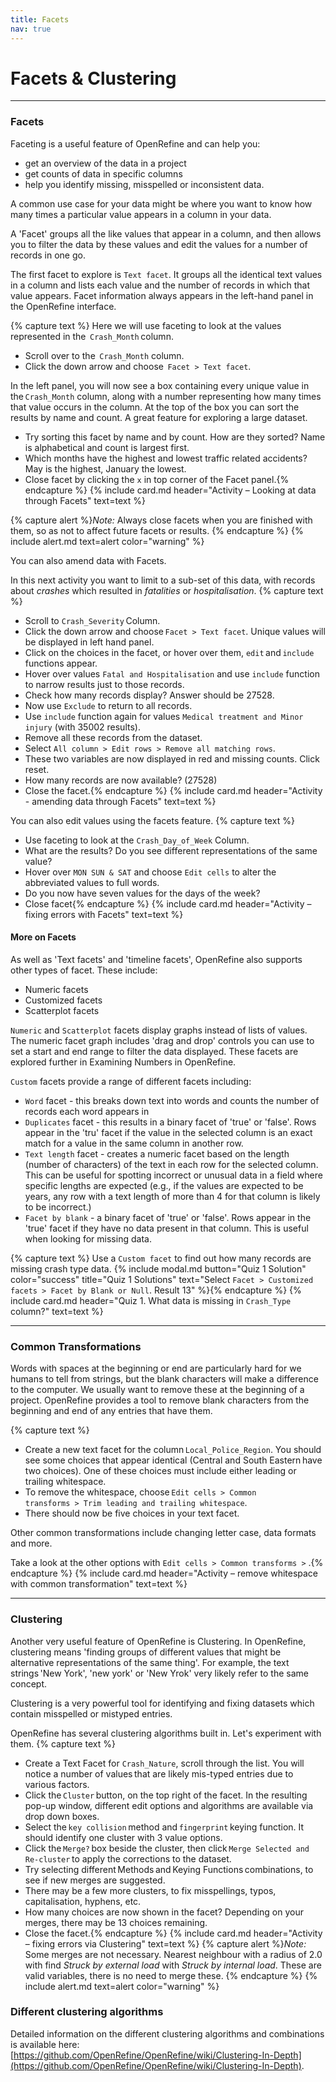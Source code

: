 ```yaml
---
title: Facets
nav: true
---
```

# Facets & Clustering 

--------

### Facets
Faceting is a useful feature of OpenRefine and can help you:
- get an overview of the data in a project
- get counts of data in specific columns
- help you identify missing, misspelled or inconsistent data.

A common use case for your data might be where you want to know how many times a particular value appears in a column in your data.

A 'Facet' groups all the like values that appear in a column, and then allows you to filter the data by these values 
and edit the values for a number of records in one go.

The first facet to explore is `Text facet`. It groups all the identical text values in a column and lists each value 
and the number of records in which that value appears. Facet information always appears in the left-hand panel 
in the OpenRefine interface.


{% capture text %}
Here we will use faceting to look at the values represented in the  `Crash_Month` column.

- Scroll over to the  `Crash_Month` column.
- Click the down arrow and choose  `Facet > Text facet`.

In the left panel, you will now see a box containing every unique value in the `Crash_Month` column,
along with a number representing how many times that value occurs in the column.  At the top of the box you can sort the results by name and count. A great feature for exploring a large dataset.

- Try sorting this facet by name and by count. How are they sorted? Name is alphabetical and count is largest first.
- Which months have the highest and lowest traffic related accidents? May is the highest, January the lowest.
- Close facet by clicking the `x` in top corner of the Facet panel.{% endcapture %} {% include card.md header="Activity – Looking at data through Facets" text=text %}


{% capture alert %}*Note:* Always close facets when you are finished with them, so as not to affect future facets or results.
{% endcapture %}
{% include alert.md text=alert color="warning" %}

You can also amend data with Facets.

In this next activity you want to limit to a sub-set of this data, with records about *crashes* which resulted in *fatalities* or *hospitalisation*.
{% capture text %}
- Scroll to `Crash_Severity` Column.
- Click the down arrow and choose `Facet > Text facet`. Unique values will be displayed in left hand panel.
- Click on the choices in the facet, or hover over them, `edit` and `include` functions appear.
- Hover over values `Fatal and Hospitalisation` and use `include` function to narrow results just to those records.
- Check how many records display? Answer should be 27528.
- Now use `Exclude` to return to all records.
- Use `include` function again for values `Medical treatment and Minor injury` (with 35002 results).
- Remove all these records from the dataset.
- Select `All column > Edit rows > Remove all matching rows`.
- These two variables are now displayed in red and missing counts. Click reset.
- How many records are now available? (27528)
- Close the facet.{% endcapture %} {% include card.md header="Activity - amending data through Facets" text=text %}

You can also edit values using the facets feature. 
{% capture text %}
- Use faceting to look at the `Crash_Day_of_Week` Column.
- What are the results? Do you see different representations of the same value?
- Hover over `MON SUN & SAT` and choose `Edit cells` to alter the abbreviated values to full words.
- Do you now have seven values for the days of the week? 
- Close facet{% endcapture %} {% include card.md header="Activity – fixing errors with Facets" text=text %}

#### More on Facets

As well as 'Text facets' and 'timeline facets', OpenRefine also supports other types of facet. These include:

- Numeric facets
- Customized facets
- Scatterplot facets

`Numeric` and `Scatterplot` facets display graphs instead of lists of values. The numeric facet graph includes 'drag and drop' controls you can use to set a start and end range to filter the data displayed. These facets are explored further in Examining Numbers in OpenRefine.

`Custom` facets provide a range of different facets including:

- `Word` facet - this breaks down text into words and counts the number of records each word appears in
- `Duplicates` facet - this results in a binary facet of 'true' or 'false'. Rows appear in the 'tru' facet if the value in the selected column is an exact match for a value in the same column in another row.
- `Text length` facet - creates a numeric facet based on the length (number of characters) of the text in each row for the selected column. This can be useful for spotting incorrect or unusual data in a field where specific lengths are expected (e.g., if the values are expected to be years, any row with a text length of more than 4 for that column is likely to be incorrect.)
- `Facet by blank` - a binary facet of 'true' or 'false'. Rows appear in the 'true' facet if they have no data present in that column. This is useful when looking for missing data.

{% capture text %}
Use a `Custom facet` to find out how many records are missing crash type data.
{% include modal.md button="Quiz 1 Solution" color="success" title="Quiz 1 Solutions" text="Select `Facet > Customized facets > Facet by Blank or Null`. 
Result 13" %}{% endcapture %} {% include card.md header="Quiz 1. What data is missing in `Crash_Type` column?" text=text %}

--------

### Common Transformations

Words with spaces at the beginning or end are particularly hard for we humans to tell from strings, but the blank characters will make a difference to the computer. We usually want to remove these at the beginning of a project.  OpenRefine provides a tool to remove blank characters from the beginning and end of any entries that have them.

{% capture text %}
- Create a new text facet for the column `Local_Police_Region`. You should see some choices that appear identical (Central and South Eastern have two choices). One of these choices must include either leading or trailing whitespace.
- To remove the whitespace, choose `Edit cells > Common transforms > Trim leading and trailing whitespace`.
- There should now be five choices in your text facet.

Other common transformations include changing letter case, data formats and more.  

Take a look at the other options with `Edit cells > Common transforms >` .{% endcapture %} {% include card.md header="Activity – remove whitespace with common transformation" text=text %}

--------

### Clustering

Another very useful feature of OpenRefine is Clustering.  In OpenRefine, clustering means 'finding groups of different values that might be alternative representations of the same thing'. For example, the text strings 'New York', 'new york'  or 'New Yrok' very likely refer to the same concept.

Clustering is a very powerful tool for identifying and fixing datasets which contain misspelled or mistyped entries.

OpenRefine has several clustering algorithms built in. Let's experiment with them.
{% capture text %}
- Create a Text Facet for `Crash_Nature`, scroll through the list.  You will notice a number of values that are likely mis-typed entries due to various factors.
- Click the `Cluster` button, on the top right of the facet. In the resulting pop-up window, different edit options and algorithms are available via drop down boxes.
- Select the `key collision` method and `fingerprint` keying function. It should identify one cluster with 3 value options.
- Click the `Merge?` box beside the cluster, then click `Merge Selected and Re-cluster` to apply the corrections to the dataset.
- Try selecting different Methods and Keying Functions combinations, to see if new merges are suggested.
- There may be a few more clusters, to fix misspellings, typos, capitalisation, hyphens, etc.
- How many choices are now shown in the facet? Depending on your merges, there may be 13 choices remaining.
- Close the facet.{% endcapture %} {% include card.md header="Activity – fixing errors via Clustering" text=text %}
{% capture alert %}*Note:* Some merges are not necessary. Nearest neighbour with a radius of 2.0 with find *Struck by external load* with *Struck by internal load*.  These are valid variables, there is no need to merge these.
{% endcapture %}
{% include alert.md text=alert color="warning" %}

### Different clustering algorithms

Detailed information on the different clustering algorithms and combinations is available here: [https://github.com/OpenRefine/OpenRefine/wiki/Clustering-In-Depth](https://github.com/OpenRefine/OpenRefine/wiki/Clustering-In-Depth).

